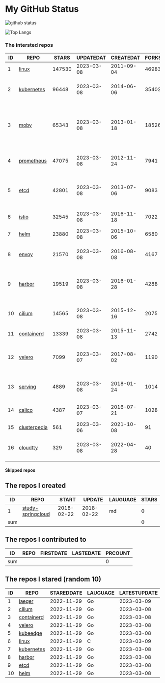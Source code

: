 # My GitHub Status

<img src="https://github-readme-stats-1.yihong0618.vercel.app/api?username=daoqingniu&show_icons=true&&&hide_title=true&count_private=true" alt="github status" />

![Top Langs](https://github-readme-stats-1.yihong0618.vercel.app/api/top-langs/?username=daoqingniu&layout=compact)

<!--START_SECTION:github_repos-->
### The intersted repos
| ID |                              REPO                               | STARS  | UPDATEDAT  | CREATEDAT  | FORKSCOUNT |                                              DESCRIPTIONS                                              |
|----|-----------------------------------------------------------------|--------|------------|------------|------------|--------------------------------------------------------------------------------------------------------|
|  1 | [linux](https://github.com/torvalds/linux)                      | 147530 | 2023-03-08 | 2011-09-04 |      46983 | Linux kernel source tree                                                                               |
|  2 | [kubernetes](https://github.com/kubernetes/kubernetes)          |  96448 | 2023-03-08 | 2014-06-06 |      35402 | Production-Grade Container Scheduling and Management                                                   |
|  3 | [moby](https://github.com/moby/moby)                            |  65343 | 2023-03-08 | 2013-01-18 |      18526 | Moby Project - a collaborative project for the container ecosystem to assemble container-based systems |
|  4 | [prometheus](https://github.com/prometheus/prometheus)          |  47075 | 2023-03-08 | 2012-11-24 |       7941 | The Prometheus monitoring system and time series database.                                             |
|  5 | [etcd](https://github.com/etcd-io/etcd)                         |  42801 | 2023-03-08 | 2013-07-06 |       9083 | Distributed reliable key-value store for the most critical data of a distributed system                |
|  6 | [istio](https://github.com/istio/istio)                         |  32545 | 2023-03-08 | 2016-11-18 |       7022 | Connect, secure, control, and observe services.                                                        |
|  7 | [helm](https://github.com/helm/helm)                            |  23880 | 2023-03-08 | 2015-10-06 |       6580 | The Kubernetes Package Manager                                                                         |
|  8 | [envoy](https://github.com/envoyproxy/envoy)                    |  21570 | 2023-03-08 | 2016-08-08 |       4167 | Cloud-native high-performance edge/middle/service proxy                                                |
|  9 | [harbor](https://github.com/goharbor/harbor)                    |  19519 | 2023-03-08 | 2016-01-28 |       4288 | An open source trusted cloud native registry project that stores, signs, and scans content.            |
| 10 | [cilium](https://github.com/cilium/cilium)                      |  14565 | 2023-03-08 | 2015-12-16 |       2075 | eBPF-based Networking, Security, and Observability                                                     |
| 11 | [containerd](https://github.com/containerd/containerd)          |  13339 | 2023-03-08 | 2015-11-13 |       2742 | An open and reliable container runtime                                                                 |
| 12 | [velero](https://github.com/vmware-tanzu/velero)                |   7099 | 2023-03-07 | 2017-08-02 |       1190 | Backup and migrate Kubernetes applications and their persistent volumes                                |
| 13 | [serving](https://github.com/knative/serving)                   |   4889 | 2023-03-08 | 2018-01-24 |       1014 | Kubernetes-based, scale-to-zero, request-driven compute                                                |
| 14 | [calico](https://github.com/projectcalico/calico)               |   4387 | 2023-03-07 | 2016-07-21 |       1028 | Cloud native networking and network security                                                           |
| 15 | [clusterpedia](https://github.com/clusterpedia-io/clusterpedia) |    561 | 2023-03-06 | 2021-10-08 |         91 | The Encyclopedia of Kubernetes clusters                                                                |
| 16 | [cloudtty](https://github.com/cloudtty/cloudtty)                |    329 | 2023-03-08 | 2022-04-28 |         40 | A Friendly Kubernetes CloudShell (Web Terminal) !                                                      |



#### Skipped repos
<!--END_SECTION:github_repos-->

<!--START_SECTION:my_github-->
## The repos I created
| ID  |                                 REPO                                 |   START    |   UPDATE   | LAUGUAGE | STARS |
|-----|----------------------------------------------------------------------|------------|------------|----------|-------|
|   1 | [study-springcloud](https://github.com/daoqingniu/study-springcloud) | 2018-02-22 | 2018-02-22 | md       |     0 |
| sum |                                                                      |            |            |          |     0 |

## The repos I contributed to
| ID  | REPO | FIRSTDATE | LASTEDATE | PRCOUNT |
|-----|------|-----------|-----------|---------|
| sum |      |           |           |       0 |

## The repos I stared (random 10)
| ID |                          REPO                          | STAREDDATE | LAUGUAGE | LATESTUPDATE |
|----|--------------------------------------------------------|------------|----------|--------------|
|  1 | [jaeger](https://github.com/jaegertracing/jaeger)      | 2022-11-29 | Go       | 2023-03-09   |
|  2 | [cilium](https://github.com/cilium/cilium)             | 2022-11-29 | Go       | 2023-03-08   |
|  3 | [containerd](https://github.com/containerd/containerd) | 2022-11-29 | Go       | 2023-03-08   |
|  4 | [velero](https://github.com/vmware-tanzu/velero)       | 2022-11-29 | Go       | 2023-03-08   |
|  5 | [kubeedge](https://github.com/kubeedge/kubeedge)       | 2022-11-29 | Go       | 2023-03-08   |
|  6 | [linux](https://github.com/torvalds/linux)             | 2022-11-29 | C        | 2023-03-09   |
|  7 | [kubernetes](https://github.com/kubernetes/kubernetes) | 2022-11-29 | Go       | 2023-03-08   |
|  8 | [harbor](https://github.com/goharbor/harbor)           | 2022-11-29 | Go       | 2023-03-08   |
|  9 | [etcd](https://github.com/etcd-io/etcd)                | 2022-11-29 | Go       | 2023-03-08   |
| 10 | [helm](https://github.com/helm/helm)                   | 2022-11-29 | Go       | 2023-03-08   |

<!--END_SECTION:my_github-->
